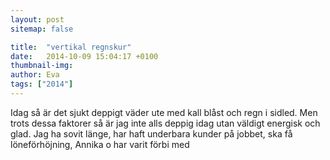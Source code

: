 ```yaml
---
layout: post
sitemap: false

title:  "vertikal regnskur"
date:   2014-10-09 15:04:17 +0100
thumbnail-img: 
author: Eva
tags: ["2014"]
---
```


Idag så är det sjukt deppigt väder ute med kall blåst och regn i sidled. Men trots dessa faktorer så är jag inte alls deppig idag utan väldigt energisk och glad. Jag ha sovit länge, har haft underbara kunder på jobbet, ska få löneförhöjning, Annika o har varit förbi med

